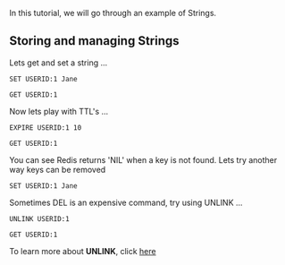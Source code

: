 In this tutorial, we will go through an example of Strings.


## Storing and managing Strings
Lets get and set a string ...

```redis Set a userid:1 key with your name
SET USERID:1 Jane
```

```redis Get the value from the userid:1
GET USERID:1
```

Now lets play with TTL's ...

```redis Expire the value in 10 seconds
EXPIRE USERID:1 10
```

```redis Wait for 10 seconds then try to get the value again 
GET USERID:1
```

You can see Redis returns 'NIL' when a key is not found.
Lets try another way keys can be removed

```redis Set the same userid:1 with a value one more time
SET USERID:1 Jane
```

Sometimes DEL is an expensive command, try using UNLINK ...

```redis Unlink the userid:1
UNLINK USERID:1
```

```redis Try to get the value again
GET USERID:1
```
    
To learn more about **UNLINK**, click [here](https://redis.io/commands/unlink/)












